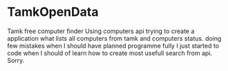 # TamkOpenData
Tamk free computer finder 
Using computers api trying to create a application what lists all computers from tamk and computers status.
doing few mistakes when I should have planned programme fully I just started to code when I should of learn how to create most usefull search from api. Sorry.


